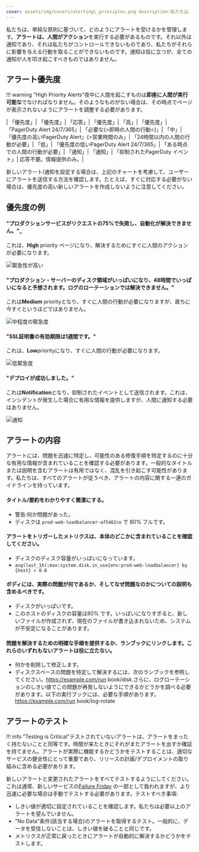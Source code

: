 ```yaml
---
cover: assets/img/covers/alerting\_principles.png description:私たちは、単純な原則に基づいてアラートを取得する方法を管理します。アラートは、人間がアクションを実行することを必要とするものです。それ以外は通知であり、それは私たちがコントロールできないものであり、私たちがそれらに影響を与える行動を取ることができないものです。通知は役に立つが、全ての通知が人を叩き起こすべきものではありません。
---
```

私たちは、単純な原則に基づいて、どのようにアラートを受けるかを管理します。**アラートは、人間がアクション**を実行する必要があるものです。それ以外は通知であり、それは私たちがコントロールできないものであり、私たちがそれらに影響を与える行動を取ることができないものです。通知は役に立つが、全ての通知が人を叩き起こすべきものではありません。

## アラート優先度

!!! warning "High Priority Alerts"夜中に人間を起こすものは**即座に人間が実行可能な**でなければなりません。そのようなものがない場合は、その時点でページが表示されないようにアラートを調整する必要があります。

| 「優先度」| 「優先度」| 「応答」| 「優先度」| 「高」| 「優先度」| 「PagerDuty Alert 24/7/365」| 「必要な{<span id=「1」>>即時の人間の行動<<span id=「1」>}」| 「中」| 「優先度の高いPagerDuty Alert」{<span id=「2」>>営業時間のみ」| 「24時間以内の人間の行動が必要」| 「低」| 「優先度の低いPagerDuty Alert 24/7/365」| 「ある時点での人間の行動が必要」| 「通知」| 「通知」| 「抑制されたPagerDuty イベント」| 応答不要。情報提供のみ。|

新しいアラート/通知を設定する場合は、上記のチャートを考慮して、ユーザーにアラートを送信する方法を確認します。たとえば、すぐに対応する必要がない場合は、優先度の高い新しいアラートを作成しないように注意してください。

## 優先度の例

#### "プロダクションサービスがリクエストの75%で失敗し、自動化が解決できません。"_
これは、**High** priority ページになり、解決するためにすぐに人間のアクションが必要になります。

![緊急性が高い](../assets/img/screenshots/high_urgency.png)

#### "プロダクション・サーバーのディスク領域がいっぱいになり、48時間でいっぱいになると予想されます。ログのローテーションでは解決できません。"
これは**Medium** priorityとなり、すぐに人間の行動が必要になりますが、直ちに今すぐというほどではありません。

![中程度の緊急度](../assets/img/screenshots/high_business_hours.png)

#### "SSL証明書の有効期限は1週間です。"
これは、**Low**priorityになり、すぐに人間の行動が必要になります。

![低緊急度](../assets/img/screenshots/low_urgency.png)

#### "デプロイが成功しました。"
これは**Notification**となり、抑制されたイベントとして送信されます。これは、インシデントが発生した場合に有用な情報を提供しますが、人間に通知する必要はありません。

![通知](../assets/img/screenshots/suppressed.png)


## アラートの内容

アラートには、問題を迅速に特定し、可能性のある修復手順を特定するのに十分な有用な情報が含まれていることを確認する必要があります。一般的なタイトルまたは説明を含むアラートは有用ではなく、混乱を引き起こす可能性があります。私たちは、すべてのアラートが従うべき、アラートの内容に関する一連のガイドラインを持っています。

#### タイトル/要約をわかりやすく簡潔にする。
  * <span class="icon bad"></span> 警告:何か問題があった。
  * <span class="icon good"></span> ディスクは `prod-web-loadbalancer-af5462ce` で 80% フルです。

#### アラートをトリガーしたメトリクスは、本体のどこかに含まれていることを確認してください。
  * <span class="icon bad"></span> ディスクのディスク容量がいっぱいになっています。
  * <span class="icon good"></span> `avg(last_1h):max:system.disk.in_use{env:prod-web-loadbalancer} by {host} > 0.8`

#### ボディには、実際の問題が何であるか、そしてなぜ問題なのかについての説明も含めるべきです。
  * <span class="icon bad"></span> ディスクがいっぱいです。
  * <span class="icon good"></span> このホストのディスクの容量は80% です。いっぱいになりすぎると、新しいファイルが作成されず、現在のファイルが書き込まれないため、システムが不安定になることがあります。

#### 問題を解決するための明確な手順を提供するか、ランブックにリンクします。これらのいずれもないアラートは役に立たない。
  * <span class="icon bad"></span> 何かを削除して修正します。
  * <span class="icon good"></span> ディスクスペースの問題を特定して解決するには、次のランブックを参照してください。https://example.com/run book/disk.さらに、ログローテーションのしきい値でこの問題が再発しないようにできるかどうかを調べる必要があります。以下の実行ブックには、必要な手順があります。https://example.com/run book/log-rotate


## アラートのテスト

!!! info "Testing is Critical"テストされていないアラートは、アラートをまったく持たないことと同等です。時間が来たときにそれがまたアラートを出すか確証を持てません。アラートが実際に機能するかどうかをテストすることは、適切なサービスの健全性にとって重要であり、リリースの計画/デプロイメントの取り組みに含める必要があります。

新しいアラートと変更されたアラートをすべてテストするようにしてください。これは通常、新しいサービスの[Failure Friday](https://www.pagerduty.com/blog/failure-friday-at-pagerduty/) の一部として扱われますが、より迅速に必要な場合は手動でテストする必要があります。テストすべき事項:

* しきい値が適切に設定されていることを確認します。私たちは必要以上のアラートを望んでいません。
* "No Data"条件(該当する場合)のアラートを取得するテスト。一般的に、データを受信しないことは、しきい値を破ることと同じです。
* メトリクスが正常に戻ったときにアラートが自動的に解決するかどうかをテストします。
